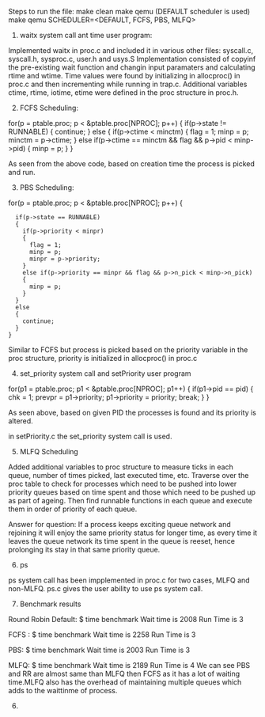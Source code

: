 Steps to run the file:
make clean
make qemu (DEFAULT scheduler is used)
make qemu SCHEDULER=<DEFAULT, FCFS, PBS, MLFQ>

1. waitx system call ant time user program:

Implemented waitx in proc.c and included it in various other files: syscall.c, syscall.h, sysproc.c, user.h and usys.S
Implementation consisted of copyinf the pre-existing wait function and changin input paramaters and calculating rtime and wtime. Time values were found by initializing in allocproc() in proc.c and then incrementing while running in trap.c.
Additional variables ctime, rtime, iotime, etime were defined in the proc structure in proc.h.

2. FCFS Scheduling:

for(p = ptable.proc; p < &ptable.proc[NPROC]; p++)
    {
      if(p->state != RUNNABLE)
      {
        continue;
      }
      else 
      {
        if(p->ctime < minctm)
        {
          flag = 1;
          minp = p;
          minctm = p->ctime;
        }
        else if(p->ctime == minctm && flag && p->pid < minp->pid)
        {
          minp = p;
        }
      }

As seen from the above code, based on creation time the process is picked and run.

3. PBS Scheduling:

 for(p = ptable.proc; p < &ptable.proc[NPROC]; p++)
    {

      if(p->state == RUNNABLE)
      {
        if(p->priority < minpr)
        {
          flag = 1;
          minp = p;
          minpr = p->priority;
        }
        else if(p->priority == minpr && flag && p->n_pick < minp->n_pick)
        {
          minp = p;
        }
      }
      else
      {
        continue;
      }
    }

Similar to FCFS but process is picked based on the priority variable in the proc structure, priority is initialized in allocproc() in proc.c

4. set_priority system call and setPriority user program

for(p1 = ptable.proc; p1 < &ptable.proc[NPROC]; p1++)
  {
    if(p1->pid == pid)
    {
      chk = 1;
      prevpr = p1->priority;
      p1->priority = priority;
      break;
    }
  }

As seen above, based on given PID the processes is found and its priority is altered.

in setPriority.c the set_priority system call is used.

5. MLFQ Scheduling

Added additional variables to proc structure to measure ticks in each queue, number of times picked, last executed time, etc.
Traverse over the proc table to check for processes which need to be pushed into lower priority queues based on time spent and those which need to be pushed up as part of ageing.
Then find runnable functions in each queue and execute them in order of priority of each queue.

Answer for question: If a process keeps exciting queue network and rejoining it will enjoy the same priority status for longer time, as every time it leaves the queue network its time spent in the queue is reeset, hence prolonging its stay in that same priority queue.

6. ps

ps system call has been impplemented in proc.c for two cases, MLFQ and non-MLFQ. ps.c gives the user ability to use ps system call.

7. Benchmark results

Round Robin Default: 
$ time benchmark
Wait time is 2008
Run Time is 3

FCFS :
$ time benchmark
Wait time is 2258
Run Time is 3

PBS:
$ time benchmark
Wait time is 2003
Run Time is 3

MLFQ:
$ time benchmark
Wait time is 2189
Run Time is 4
We can see  PBS and RR are almost same than MLFQ then FCFS as it has a lot of waiting time.MLFQ also has the overhead of maintaining multiple queues which adds to the waittinme of process.

6. 
      